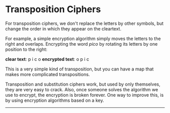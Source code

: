 # Transposition Ciphers

For transposition ciphers, we don't replace the letters by other symbols, but change the order in which they appear on the cleartext.

For example, a simple encryption algorithm simply moves the letters to the right and overlaps. Encrypting the word _pico_ by rotating its letters by one position to the right:

**clear text**: p i c o
**encrypted text**: o p i c

This is a very simple kind of transposition, but you can have a map that makes more complicated transpositions.

Transposition and substitution ciphers work, but used by only themselves, they are very easy to crack. Also, once someone solves the algorithm we use to encrypt, the encryption is broken forever. One way to improve this, is by using encryption algorithms based on a key.

---
